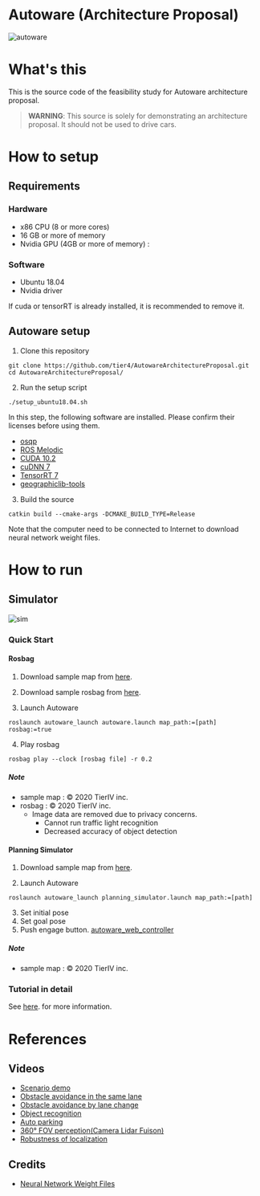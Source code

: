 # Autoware (Architecture Proposal)

![autoware](https://user-images.githubusercontent.com/8327598/69472442-cca50b00-0ded-11ea-9da0-9e2302aa1061.png)

# What's this

This is the source code of the feasibility study for Autoware architecture proposal.

> **WARNING**: This source is solely for demonstrating an architecture proposal. It should not be used to drive cars. 

# How to setup

## Requirements

### Hardware
 - x86 CPU (8 or more cores)
 - 16 GB or more of memory
 - Nvidia GPU (4GB or more of memory) : 

### Software
 - Ubuntu 18.04
 - Nvidia driver
 
If cuda or tensorRT is already installed, it is recommended to remove it.

## Autoware setup
1. Clone this repository
```
git clone https://github.com/tier4/AutowareArchitectureProposal.git
cd AutowareArchitectureProposal/
```
2. Run the setup script
```
./setup_ubuntu18.04.sh
```
In this step, the following software are installed.
Please confirm their licenses before using them.

- [osqp](https://github.com/oxfordcontrol/osqp/blob/master/LICENSE)
- [ROS Melodic](https://github.com/ros/ros/blob/noetic-devel/LICENSE)
- [CUDA 10.2](https://docs.nvidia.com/cuda/eula/index.html)
- [cuDNN 7](https://docs.nvidia.com/deeplearning/sdk/cudnn-sla/index.html)
- [TensorRT 7](https://docs.nvidia.com/deeplearning/sdk/tensorrt-sla/index.html)
- [geographiclib-tools](https://geographiclib.sourceforge.io/html/LICENSE.txt)

3. Build the source
```
catkin build --cmake-args -DCMAKE_BUILD_TYPE=Release
```
Note that the computer need to be connected to Internet to download neural network weight files.

# How to run

## Simulator
![sim](https://user-images.githubusercontent.com/8327598/79709776-0bd47b00-82fe-11ea-872e-d94ef25bc3bf.png)


### Quick Start
#### Rosbag
1. Download sample map from [here](https://drive.google.com/open?id=1ovrJcFS5CZ2H51D8xVWNtEvj_oiXW-zk).

2. Download sample rosbag from [here](https://drive.google.com/open?id=1BFcNjIBUVKwupPByATYczv2X4qZtdAeD).
3. Launch Autoware
```
roslaunch autoware_launch autoware.launch map_path:=[path] rosbag:=true
```
4. Play rosbag
```
rosbag play --clock [rosbag file] -r 0.2
```

##### Note
- sample map : © 2020 TierIV inc.
- rosbag : © 2020 TierIV inc.
  - Image data are removed due to privacy concerns.
    - Cannot run traffic light recognition
    - Decreased accuracy of object detection

#### Planning Simulator
1. Download sample map from [here](https://drive.google.com/open?id=197kgRfSomZzaSbRrjWTx614le2qN-oxx).

2. Launch Autoware
```
roslaunch autoware_launch planning_simulator.launch map_path:=[path]
```
3. Set initial pose
4. Set goal pose
5. Push engage button.
[autoware_web_controller](http://localhost:8085/autoware_web_controller/index.html)

##### Note
- sample map : © 2020 TierIV inc.

### Tutorial in detail
See [here](https://github.com/tier4/AutowareArchitectureProposal/blob/master/docs/SimulationTutorial.md). for more information. 

# References
## Videos
- [Scenario demo](https://youtu.be/kn2bIU_g0oY)
- [Obstacle avoidance in the same lane](https://youtu.be/s_4fBDixFJc)
- [Obstacle avoidance by lane change](https://youtu.be/SCIceXW9sqM)
- [Object recognition](https://youtu.be/uhhMIxe1zxQ)
- [Auto parking](https://youtu.be/e9R0F0ZJbWE)
- [360° FOV perception(Camera Lidar Fuison)](https://youtu.be/whzx-2RkVBA)
- [Robustness of localization](https://youtu.be/ydPxWB2jVnM)

## Credits
- [Neural Network Weight Files](https://github.com/tier4/AutowareArchitectureProposal/blob/master/docs/Credits.md)
